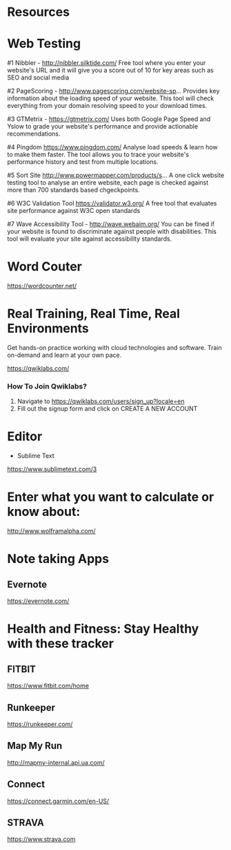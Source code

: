 # Resources

# Web Testing
#1 Nibbler - http://nibbler.silktide.com/
Free tool where you enter your website's URL and it will give you a score out of 10 for key areas such as SEO and social media

#2 PageScoring - http://www.pagescoring.com/website-sp...
Provides key information about the loading speed of your website. This tool will check everything from your domain resolving speed to your download times. 
 
#3 GTMetrix - https://gtmetrix.com/
Uses both Google Page Speed and Yslow to grade your website's performance and provide actionable recommendations. 

#4 Pingdom https://www.pingdom.com/
Analyse load speeds & learn how to make them faster. The tool allows you to trace your website's performance history and test from multiple locations. 

#5 Sort Site http://www.powermapper.com/products/s...
A one click website testing tool to analyse an entire website, each page is checked against more than 700 standards based chgeckpoints. 

#6 W3C Validation Tool https://validator.w3.org/
A free tool that evaluates site performance against W3C open standards

#7 Wave Accessibility Tool - http://wave.webaim.org/
You can be fined if your website is found to discriminate against people with disabilities. This tool will evaluate your site against accessibility standards. 


# Word Couter 

https://wordcounter.net/

# Real Training, Real Time, Real Environments
Get hands-on practice working with cloud technologies and software. Train on-demand and learn at your own pace.

https://qwiklabs.com/

### How To Join Qwiklabs?

1. Navigate to https://qwiklabs.com/users/sign_up?locale=en
2. Fill out the signup form and click on CREATE A NEW ACCOUNT





# Editor
- Sublime Text

https://www.sublimetext.com/3

# Enter what you want to calculate or know about:

  http://www.wolframalpha.com/

# Note taking Apps

## Evernote

https://evernote.com/

# Health and Fitness: Stay Healthy with these tracker

## FITBIT

https://www.fitbit.com/home

## Runkeeper

https://runkeeper.com/

## Map My Run

http://mapmy-internal.api.ua.com/

## Connect

https://connect.garmin.com/en-US/

## STRAVA

https://www.strava.com
